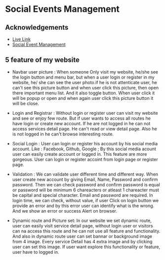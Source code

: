 
# Social Events Management




## Acknowledgements

 - [Live Link](https://stackoverflow.com/questions/76677710/how-can-i-solve-the-error-internal-postcss-failed-to-load-when-running-npm-run-d)
 - [Social Event Management](https://stackoverflow.com/questions/76677710/how-can-i-solve-the-error-internal-postcss-failed-to-load-when-running-npm-run-d)
 

## 5 feature of my website
- Navbar user picture :  When someone Only  visit my website, he/she see the login button and menu bar, but when a user login or register in my website,  he/ she  can see the user photo.if he is not attenticate user, he can't see this picture button and when user click this picture,  then open there important menu list. And it also toggle button. When user click it will be popup or open and when again user click this picture button it will be close.

- Login and Registrar :  Without login or register user can visit my website and see or enjoy few route.  But if user wants to access all routes he have login or create new account. If he are not logged in he can not access services detail page.  He can't read or view detail page. Also he is not logged in he can't browse interesting route.

- Social Login : User can login or register his account by his social media account.  Like : Facebook, Github, Google ; By this social media acount user can easily create account or logged in.  This feature are more gorgeous. User can login or register accoint from login page or register page.

- Validation : We can validate user different time and different way. When user create new account by giving Email,  Name,  Password and confirm password. Then we can check password and confirm password is equal or password will be minimum 6 chareacters or atleast 1 chareacter must be capital and special character. Email and password are required. In login time,  we can check,  without value,  if user Click  on login button we provide an error and by this error user can identify what is the wrong. And we show an error or success Alert on browser.

- Dynamic route and Picture set: In our website we set dynamic route, user can easily visit service detail page,  without login user or visitors can na access this route and he can not use all feature and functionality.  And also in dynamic route  user can set bannar or background image from 4 image. Every service Detail has 4 extra image and by clicking user can set this image.  If user want explore this functionality or feature, user have to logged in.